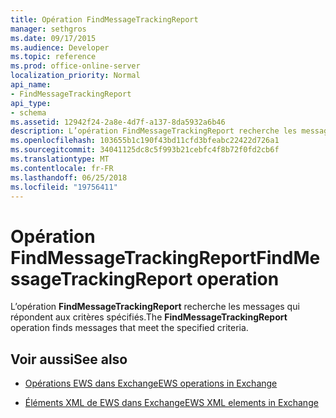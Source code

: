 ```yaml
---
title: Opération FindMessageTrackingReport
manager: sethgros
ms.date: 09/17/2015
ms.audience: Developer
ms.topic: reference
ms.prod: office-online-server
localization_priority: Normal
api_name:
- FindMessageTrackingReport
api_type:
- schema
ms.assetid: 12942f24-2a8e-4d7f-a137-8da5932a6b46
description: L’opération FindMessageTrackingReport recherche les messages qui répondent aux critères spécifiés.
ms.openlocfilehash: 103655b1c190f43bd11cfd3bfeabc22422d726a1
ms.sourcegitcommit: 34041125dc8c5f993b21cebfc4f8b72f0fd2cb6f
ms.translationtype: MT
ms.contentlocale: fr-FR
ms.lasthandoff: 06/25/2018
ms.locfileid: "19756411"
---
```

# <a name="findmessagetrackingreport-operation"></a><span data-ttu-id="e3eaa-103">Opération FindMessageTrackingReport</span><span class="sxs-lookup"><span data-stu-id="e3eaa-103">FindMessageTrackingReport operation</span></span>

<span data-ttu-id="e3eaa-104">L’opération **FindMessageTrackingReport** recherche les messages qui répondent aux critères spécifiés.</span><span class="sxs-lookup"><span data-stu-id="e3eaa-104">The **FindMessageTrackingReport** operation finds messages that meet the specified criteria.</span></span> 
  
## <a name="see-also"></a><span data-ttu-id="e3eaa-105">Voir aussi</span><span class="sxs-lookup"><span data-stu-id="e3eaa-105">See also</span></span>

- [<span data-ttu-id="e3eaa-106">Opérations EWS dans Exchange</span><span class="sxs-lookup"><span data-stu-id="e3eaa-106">EWS operations in Exchange</span></span>](ews-operations-in-exchange.md)
  
- [<span data-ttu-id="e3eaa-107">Éléments XML de EWS dans Exchange</span><span class="sxs-lookup"><span data-stu-id="e3eaa-107">EWS XML elements in Exchange</span></span>](ews-xml-elements-in-exchange.md)

